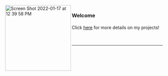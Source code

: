 
<img width="210" img align="left" alt="Screen Shot 2022-01-17 at 12 39 58 PM" src="https://user-images.githubusercontent.com/61389709/156692115-55ba27bc-cd00-4bb9-9593-f6615d1fcac7.png">

### Welcome
#### 

Click [here](https://sofiazaidman.com/) for more details on my projects!
<br>
<br>
<br>




---

<!--
**szaidman22/szaidman22** is a ✨ _special_ ✨ repository because its `README.md` (this file) appears on your GitHub profile.![Uploading Screen Shot 2022-01-17 at 12.39.58 PM.png…]()


Here are some ideas to get you started:

- 🔭 I’m currently working on ...
- 🌱 I’m currently learning ...
- 👯 I’m looking to collaborate on ...![Uploading Screen Shot 2022-01-15 at 5.45.38 PM.png…]()

- 🤔 I’m looking for help with ...
- 💬 Ask me about ...
- 📫 How to reach me: ...
- 😄 Pronouns: ...
- ⚡ Fun fact: ...
-->
